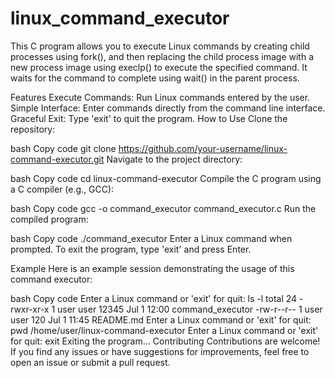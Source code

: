 # linux_command_executor
This C program allows you to execute Linux commands by creating child processes using fork(), and then replacing the child process image with a new process image using execlp() to execute the specified command. It waits for the command to complete using wait() in the parent process.

Features
Execute Commands: Run Linux commands entered by the user.
Simple Interface: Enter commands directly from the command line interface.
Graceful Exit: Type 'exit' to quit the program.
How to Use
Clone the repository:

bash
Copy code
git clone https://github.com/your-username/linux-command-executor.git
Navigate to the project directory:

bash
Copy code
cd linux-command-executor
Compile the C program using a C compiler (e.g., GCC):

bash
Copy code
gcc -o command_executor command_executor.c
Run the compiled program:

bash
Copy code
./command_executor
Enter a Linux command when prompted. To exit the program, type 'exit' and press Enter.

Example
Here is an example session demonstrating the usage of this command executor:

bash
Copy code
Enter a Linux command or 'exit' for quit:
ls -l
total 24
-rwxr-xr-x 1 user user 12345 Jul  1 12:00 command_executor
-rw-r--r-- 1 user user   120 Jul  1 11:45 README.md
Enter a Linux command or 'exit' for quit:
pwd
/home/user/linux-command-executor
Enter a Linux command or 'exit' for quit:
exit
Exiting the program...
Contributing
Contributions are welcome! If you find any issues or have suggestions for improvements, feel free to open an issue or submit a pull request.



